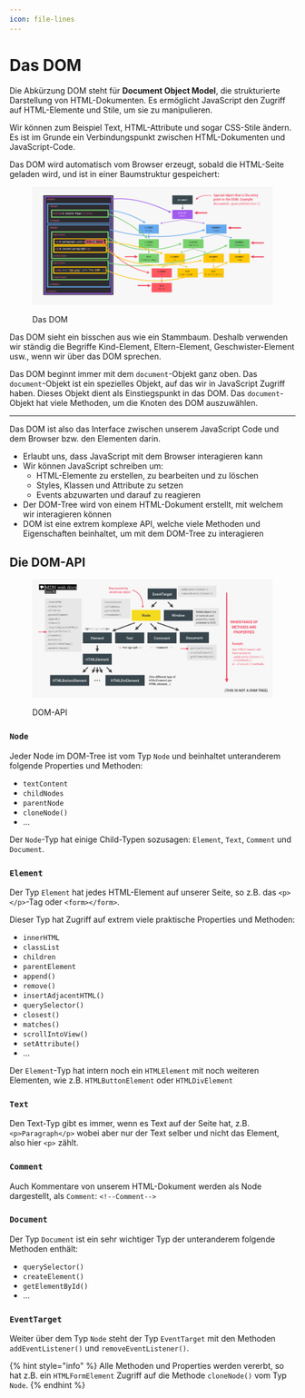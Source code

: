 ```yaml
---
icon: file-lines
---
```


# Das DOM

Die Abkürzung DOM steht für **Document Object Model**, die strukturierte Darstellung von HTML-Dokumenten. Es ermöglicht JavaScript den Zugriff auf HTML-Elemente und Stile, um sie zu manipulieren.

Wir können zum Beispiel Text, HTML-Attribute und sogar CSS-Stile ändern. Es ist im Grunde ein Verbindungspunkt zwischen HTML-Dokumenten und JavaScript-Code.

Das DOM wird automatisch vom Browser erzeugt, sobald die HTML-Seite geladen wird, und ist in einer Baumstruktur gespeichert:

<figure><img src="../../.gitbook/assets/image (13).png" alt=""><figcaption><p>Das DOM</p></figcaption></figure>

Das DOM sieht ein bisschen aus wie ein Stammbaum. Deshalb verwenden wir ständig die Begriffe Kind-Element, Eltern-Element, Geschwister-Element usw., wenn wir über das DOM sprechen.

Das DOM beginnt immer mit dem `document`-Objekt ganz oben. Das `document`-Objekt ist ein spezielles Objekt, auf das wir in JavaScript Zugriff haben. Dieses Objekt dient als Einstiegspunkt in das DOM. Das `document`-Objekt hat viele Methoden, um die Knoten des DOM auszuwählen.

***

Das DOM ist also das Interface zwischen unserem JavaScript Code und dem Browser bzw. den Elementen darin.

* Erlaubt uns, dass JavaScript mit dem Browser interagieren kann
* Wir können JavaScript schreiben um:
  * HTML-Elemente zu erstellen, zu bearbeiten und zu löschen
  * Styles, Klassen und Attribute zu setzen
  * Events abzuwarten und darauf zu reagieren
* Der DOM-Tree wird von einem HTML-Dokument erstellt, mit welchem wir interagieren können
* DOM ist eine extrem komplexe API, welche viele Methoden und Eigenschaften beinhaltet, um mit dem DOM-Tree zu interagieren

## Die DOM-API

<figure><img src="../../.gitbook/assets/image (14).png" alt=""><figcaption><p>DOM-API</p></figcaption></figure>

### `Node`﻿ <a href="#node" id="node"></a>

Jeder Node im DOM-Tree ist vom Typ `Node` und beinhaltet unteranderem folgende Properties und Methoden:

* `textContent`
* `childNodes`
* `parentNode`
* `cloneNode()`
* ...

Der `Node`-Typ hat einige Child-Typen sozusagen: `Element`, `Text`, `Comment` und `Document`.

### **`Element`**﻿

Der Typ `Element` hat jedes HTML-Element auf unserer Seite, so z.B. das `<p></p>`-Tag oder `<form></form>`.

Dieser Typ hat Zugriff auf extrem viele praktische Properties und Methoden:

* `innerHTML`
* `classList`
* `children`
* `parentElement`
* `append()`
* `remove()`
* `insertAdjacentHTML()`
* `querySelector()`
* `closest()`
* `matches()`
* `scrollIntoView()`
* `setAttribute()`
* ...

Der `Element`-Typ hat intern noch ein `HTMLElement` mit noch weiteren Elementen, wie z.B. `HTMLButtonElement` oder `HTMLDivElement`

### **`Text`**﻿

Den Text-Typ gibt es immer, wenn es Text auf der Seite hat, z.B. `<p>Paragraph</p>` wobei aber nur der Text selber und nicht das Element, also hier `<p>` zählt.

### **`Comment`**﻿

Auch Kommentare von unserem HTML-Dokument werden als Node dargestellt, als `Comment`: `<!--Comment-->`

### **`Document`**﻿

Der Typ `Document` ist ein sehr wichtiger Typ der unteranderem folgende Methoden enthält:

* `querySelector()`
* `createElement()`
* `getElementById()`
* ...

### `EventTarget`﻿ <a href="#eventtarget" id="eventtarget"></a>

Weiter über dem Typ `Node` steht der Typ `EventTarget` mit den Methoden `addEventListener()` und `removeEventListener()`.

{% hint style="info" %}
Alle Methoden und Properties werden vererbt, so hat z.B. ein `HTMLFormElement` Zugriff auf die Methode `cloneNode()` vom Typ `Node`.
{% endhint %}
